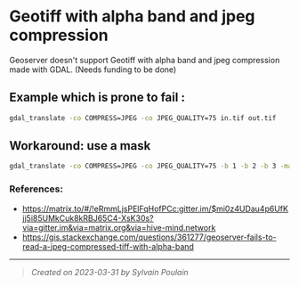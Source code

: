 # Geotiff with alpha band and jpeg compression

Geoserver doesn't support Geotiff with alpha band and jpeg compression made with GDAL. (Needs funding to be done)

## Example which is prone to fail : 
```bash
gdal_translate -co COMPRESS=JPEG -co JPEG_QUALITY=75 in.tif out.tif
```

## Workaround: use a mask
```bash
gdal_translate -co COMPRESS=JPEG -co JPEG_QUALITY=75 -b 1 -b 2 -b 3 -mask 4 -co PHOTOMETRIC=YCBCR --config GDAL_TIFF_INTERNAL_MASK YES in.tif out.tif
```

### References:
- https://matrix.to/#/!eRmmLjsPElFqHofPCc:gitter.im/$mi0z4UDau4p6UfKjj5i85UMkCuk8kRBJ65C4-XsK30s?via=gitter.im&via=matrix.org&via=hive-mind.network
- https://gis.stackexchange.com/questions/361277/geoserver-fails-to-read-a-jpeg-compressed-tiff-with-alpha-band

---

> _Created on 2023-03-31 by Sylvain Poulain_
